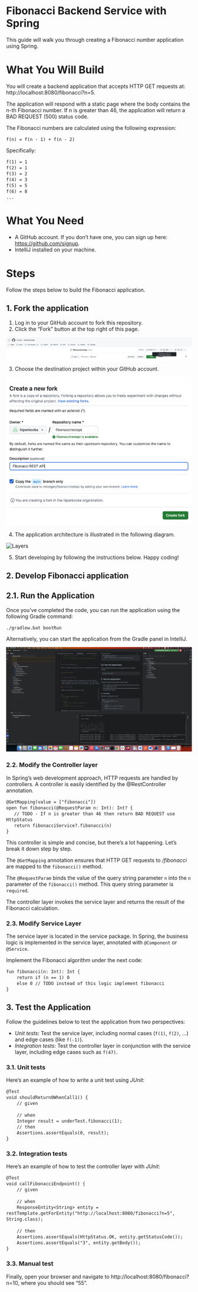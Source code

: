 # Fibonacci Backend Service with Spring

This guide will walk you through creating a Fibonacci number application using Spring.

# What You Will Build

You will create a backend application that accepts HTTP GET requests at: http://localhost:8080/fibonacci?n=5.

The application will respond with a static page where the body contains the n-th Fibonacci number. If n is greater than 46, the application will return a BAD REQUEST (500) status code.

The Fibonacci numbers are calculated using the following expression:

```
f(n) = f(n - 1) + f(n - 2)
```

Specifically:
```
f(1) = 1
f(2) = 1
f(3) = 2
f(4) = 3
f(5) = 5
f(6) = 8
...
```

# What You Need

- A GitHub account. If you don’t have one, you can sign up here: https://github.com/signup.
- IntelliJ installed on your machine.

# Steps

Follow the steps below to build the Fibonacci application.

## 1. Fork the application

1. Log in to your GitHub account to fork this repository.
2. Click the “Fork” button at the top right of this page.

![Click on fork button](resources/click.fork.png)

3. Choose the destination project within your GitHub account.

![Click on fork button](resources/create.fork.png)

4. The application architecture is illustrated in the following diagram.

![Layers](https://www.plantuml.com/plantuml/png/PL51Jp8n4BttLxmioHSsNwhHen4b63NUzKICAMLO6ifqRRiIGlZlpi82oTf3--RrpRpfT9ooYRbPUnN9PiEL9nGlRXROMEkGAUK2WytI2Lg75M6d573HJYSnR195tF-R7T739qn25xJYwSVRWMeS1bNmSw5gOrUc4gV5oKcRkXOZxwfbdlcczS5X3KiKhy_lk3vB7tcquttHblnkA6w_YETrS9mnM4jHpgPBdJu5pZ5uJn7UR2aUsh1dyYIRDCanfGHf-CTP4jaPTvgUaTP_orm8kUwbSyY4sBxj3eiXbnYr1pHkIlplu6qfuhrIECqEUXusV2Lp4rBsOwo7lMRKNeq5onV-0W00)

5. Start developing by following the instructions below. Happy coding!

## 2. Develop Fibonacci application

## 2.1. Run the Application

Once you’ve completed the code, you can run the application using the following Gradle command:

```
./gradlew.bat bootRun
```

Alternatively, you can start the application from the Gradle panel in IntelliJ.

![Layers](resources/intellij.start.png)

### 2.2. Modify the Controller layer

In Spring’s web development approach, HTTP requests are handled by controllers. A controller is easily identified by the @RestController annotation. 

```
@GetMapping(value = ["fibonacci"])
open fun fibonacci(@RequestParam n: Int): Int? {
   // TODO - If n is greater than 46 then return BAD REQUEST use HttpStatus
   return fibonacciService?.fibonacci(n)
}
```

This controller is simple and concise, but there’s a lot happening. Let’s break it down step by step.

The `@GetMapping` annotation ensures that HTTP GET requests to */fibonacci* are mapped to
the `fibonacci()` method.

The `@RequestParam` binds the value of the query string parameter `n` into
the `n` parameter of the `fibonacci()` method. This query string parameter is 
`required`.

The controller layer invokes the service layer and returns the result of the Fibonacci calculation.

### 2.3. Modify Service Layer

The service layer is located in the service package. In Spring, the business logic is implemented in the service layer, annotated with `@Component` or `@Service`.

Implement the Fibonacci algorithm under the next code:

```
fun fibonacci(n: Int): Int {
    return if (n == 1) 0
    else 0 // TODO instead of this logic implement fibonacci
}
```

## 3. Test the Application

Follow the guidelines below to test the application from two perspectives:
- *Unit tests*: Test the service layer, including normal cases (`f(1)`, `f(2)`, ...) and edge cases (like `f(-1)`).
- *Integration tests*: Test the controller layer in conjunction with the service layer, including edge cases such as `f(47)`.

### 3.1. Unit tests

Here’s an example of how to write a unit test using *JUnit*:

```
@Test
void shouldReturn0WhenCall1() {
    // given

    // when
    Integer result = underTest.fibonacci(1);
    // then
    Assertions.assertEquals(0, result);
}
```

### 3.2. Integration tests

Here’s an example of how to test the controller layer with *JUnit*:

```
@Test
void callFibonacciEndpoint() {
    // given

    // when
    ResponseEntity<String> entity = restTemplate.getForEntity("http://localhost:8080/fibonacci?n=5", String.class);

    // then
    Assertions.assertEquals(HttpStatus.OK, entity.getStatusCode());
    Assertions.assertEquals("3", entity.getBody());
}
```

### 3.3. Manual test

Finally, open your browser and navigate to http://localhost:8080/fibonacci?n=10, where you should see “55”.
